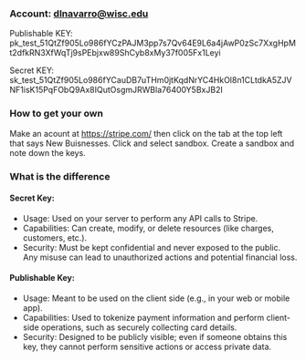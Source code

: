 ### Account: dlnavarro@wisc.edu

Publishable KEY: pk_test_51QtZf905Lo986fYCzPAJM3pp7s7Qv64E9L6a4jAwP0zSc7XxgHpMt2dfkRN3XfWqTj9sPEbjxw89ShCyb8xMy37f005Fx1Leyi

Secret KEY: 
sk_test_51QtZf905Lo986fYCauDB7uTHm0jtKqdNrYC4HkOl8n1CLtdkA5ZJVNF1isK15PqFObQ9Ax8IQutOsgmJRWBla76400Y5BxJB2I

### How to get your own
Make an acount at https://stripe.com/ then click on the tab at the top left that says New Buisnesses. Click and select sandbox. Create a sandbox and note down the keys.

### What is the difference
#### Secret Key:

- Usage: Used on your server to perform any API calls to Stripe.
- Capabilities: Can create, modify, or delete resources (like charges, customers, etc.).
- Security: Must be kept confidential and never exposed to the public. Any misuse can lead to unauthorized actions and potential financial loss.

#### Publishable Key:

- Usage: Meant to be used on the client side (e.g., in your web or mobile app).
- Capabilities: Used to tokenize payment information and perform client-side operations, such as securely collecting card details.
- Security: Designed to be publicly visible; even if someone obtains this key, they cannot perform sensitive actions or access private data.